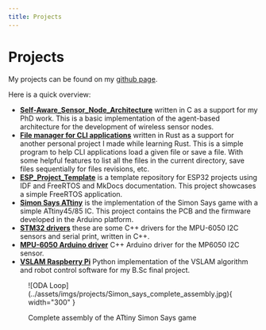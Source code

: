 ```yaml
---
title: Projects
---
```


# Projects

My projects can be found on my [github page](https://github.com/ElectronPlant).

Here is a quick overview:

* [__Self-Aware_Sensor_Node_Architecture__](https://github.com/ElectronPlant/Self-Aware_Sensor_Node_Architecture) written in C as a support for my PhD work. This is a basic implementation of the agent-based architecture for the development of wireless sensor nodes.
* [__File manager for CLI applications__](https://github.com/ElectronPlant/file_manager) written in Rust as a support for another personal project I made while learning Rust. This is a simple program to help CLI applications load a given file or save a file. With some helpful features to list all the files in the current directory, save files sequentially for files revisions, etc.
* [__ESP_Project_Template__](https://github.com/ElectronPlant/esp-project-template) is a template repository for ESP32 projects using IDF and FreeRTOS and MkDocs documentation. This project showcases a simple FreeRTOS application.
* [__Simon Says ATtiny__](https://github.com/ElectronPlant/Simon_says_ATtiny) is the implementation of the Simon Says game with a simple ATtiny45/85 IC. This project contains the PCB and the firmware developed in the Arduino platform.
* [__STM32 drivers__](https://github.com/ElectronPlant/STM32_Drivers) these are some C++ drivers for the MPU-6050 I2C sensors and serial print, written in C++.
* [__MPU-6050 Arduino driver__](https://github.com/ElectronPlant/MPU-6050_Arduino_Library) C++ Arduino driver for the MP6050 I2C sensor.
* [__VSLAM Raspberry Pi__](https://github.com/ElectronPlant/Raspberry_Pi_3B_VSLAM) Python implementation of the VSLAM algorithm and robot control software for my B.Sc final project.

<figure markdown="span">
  ![ODA Loop](../assets/imgs/projects/Simon_says_complete_assembly.jpg){ width="300" }
  <p class="figure-captions">Complete assembly of the ATtiny Simon Says game</p>
</figure>
